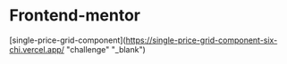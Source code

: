 # Frontend-mentor

[single-price-grid-component](https://single-price-grid-component-six-chi.vercel.app/ "challenge" "_blank")
